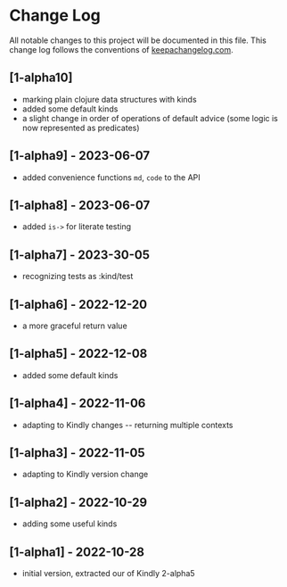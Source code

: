 # Change Log
All notable changes to this project will be documented in this file. This change log follows the conventions of [keepachangelog.com](http://keepachangelog.com/).

## [1-alpha10]
- marking plain clojure data structures with kinds
- added some default kinds
- a slight change in order of operations of default advice (some logic is now represented as predicates)

## [1-alpha9] - 2023-06-07
- added convenience functions `md`, `code` to the API

## [1-alpha8] - 2023-06-07
- added `is->` for literate testing

## [1-alpha7] - 2023-30-05
- recognizing tests as :kind/test

## [1-alpha6] - 2022-12-20
- a more graceful return value

## [1-alpha5] - 2022-12-08
- added some default kinds

## [1-alpha4] - 2022-11-06
- adapting to Kindly changes -- returning multiple contexts

## [1-alpha3] - 2022-11-05
- adapting to Kindly version change

## [1-alpha2] - 2022-10-29
- adding some useful kinds

## [1-alpha1] - 2022-10-28
- initial version, extracted our of Kindly 2-alpha5
